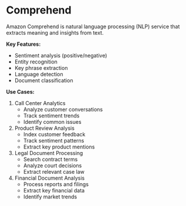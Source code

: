 # Comprehend

Amazon Comprehend is natural language processing (NLP) service that extracts meaning and insights from text.

**Key Features:**

* Sentiment analysis (positive/negative)
* Entity recognition
* Key phrase extraction
* Language detection
* Document classification

**Use Cases:**

1. Call Center Analytics
   * Analyze customer conversations
   * Track sentiment trends
   * Identify common issues
2. Product Review Analysis
   * Index customer feedback
   * Track sentiment patterns
   * Extract key product mentions
3. Legal Document Processing
   * Search contract terms
   * Analyze court decisions
   * Extract relevant case law
4. Financial Document Analysis
   * Process reports and filings
   * Extract key financial data
   * Identify market trends

